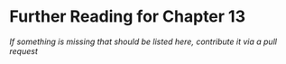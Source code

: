 # Further Reading for Chapter 13
*If something is missing that should be listed here, contribute it via a pull request*


